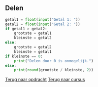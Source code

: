 ## Delen

```python
getal1 = float(input("Getal 1: "))
getal2 = float(input("Getal 2: "))
if getal1 > getal2:
    grootste = getal1
    kleinste = getal2
else:
    grootste = getal2
    kleinste = getal1
if kleinste == 0:
    print("Delen door 0 is onmogelijk.")
else:
    print(round(grootste / kleinste, 2))
```

[Terug naar opdracht](/taken/delen.html)
[Terug naar cursus](/13_meerdereif.html)